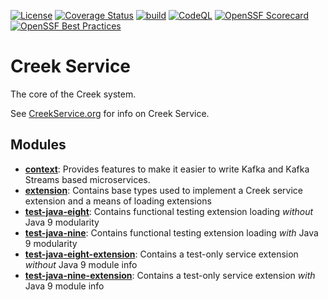 [![License](https://img.shields.io/badge/License-Apache%202.0-blue.svg)](https://opensource.org/licenses/Apache-2.0)
[![Coverage Status](https://coveralls.io/repos/github/creek-service/creek-service/badge.svg?branch=main)](https://coveralls.io/github/creek-service/creek-service?branch=main)
[![build](https://github.com/creek-service/creek-service/actions/workflows/build.yml/badge.svg)](https://github.com/creek-service/creek-service/actions/workflows/build.yml)
[![CodeQL](https://github.com/creek-service/creek-service/actions/workflows/codeql.yml/badge.svg)](https://github.com/creek-service/creek-service/actions/workflows/codeql.yml)
[![OpenSSF Scorecard](https://api.securityscorecards.dev/projects/github.com/creek-service/creek-service/badge)](https://api.securityscorecards.dev/projects/github.com/creek-service/creek-service)
[![OpenSSF Best Practices](https://bestpractices.coreinfrastructure.org/projects/6890/badge)](https://bestpractices.coreinfrastructure.org/projects/6890)

# Creek Service

The core of the Creek system.

See [CreekService.org](https://www.creekservice.org) for info on Creek Service.

## Modules

* **[context](context)**: Provides features to make it easier to write Kafka and Kafka Streams based microservices.
* **[extension](extension)**: Contains base types used to implement a Creek service extension and a means of loading extensions                           
* **[test-java-eight](test-java-eight)**: Contains functional testing extension loading *without* Java 9 modularity
* **[test-java-nine](test-java-nine)**: Contains functional testing extension loading *with* Java 9 modularity
* **[test-java-eight-extension](test-java-eight-extension)**: Contains a test-only service extension *without* Java 9 module info
* **[test-java-nine-extension](test-java-nine-extension)**: Contains a test-only service extension *with* Java 9 module info
